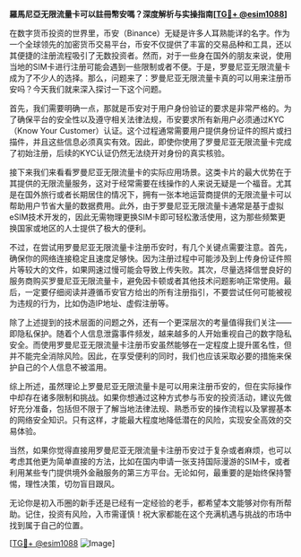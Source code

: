 **羅馬尼亞无限流量卡可以註冊幣安嗎？深度解析与实操指南[[TG💪+ @esim1088](https://t.me/s/esim1088)]**

在数字货币投资的世界里，币安（Binance）无疑是许多人耳熟能详的名字。作为一个全球领先的加密货币交易平台，币安不仅提供了丰富的交易品种和工具，还以其便捷的注册流程吸引了无数投资者。然而，对于一些身在国外的朋友来说，使用当地的SIM卡进行注册可能会遇到一些限制或者不便。于是，罗曼尼亚无限流量卡成为了不少人的选择。那么，问题来了：罗曼尼亚无限流量卡真的可以用来注册币安吗？今天我们就来深入探讨一下这个问题。

首先，我们需要明确一点，那就是币安对于用户身份验证的要求是非常严格的。为了确保平台的安全性以及遵守相关法律法规，币安要求所有新用户必须通过KYC（Know Your Customer）认证。这个过程通常需要用户提供身份证件的照片或扫描件，并且这些信息必须真实有效。因此，即使你使用了罗曼尼亚无限流量卡完成了初始注册，后续的KYC认证仍然无法绕开对身份的真实核验。

接下来我们来看看罗曼尼亚无限流量卡的实际应用场景。这类卡片的最大优势在于其提供的无限流量服务，这对于经常需要在线操作的人来说无疑是一个福音。尤其是在国外旅行或者长期居住的情况下，拥有一张本地运营商提供的无限流量卡可以帮助用户节省大量的数据费用。此外，由于罗曼尼亚无限流量卡通常是基于虚拟eSIM技术开发的，因此无需物理更换SIM卡即可轻松激活使用，这为那些频繁更换国家或地区的人士提供了极大的便利。

不过，在尝试用罗曼尼亚无限流量卡注册币安时，有几个关键点需要注意。首先，确保你的网络连接稳定且速度足够快。因为注册过程中可能涉及到上传身份证件照片等较大的文件，如果网速过慢可能会导致上传失败。其次，尽量选择信誉良好的服务商购买罗曼尼亚无限流量卡，避免因卡顿或者其他技术问题影响正常使用。最后，一定要仔细阅读并遵循币安官方给出的所有注册指引，不要尝试任何可能被视为违规的行为，比如伪造IP地址、虚假注册等。

除了上述提到的技术层面的问题之外，还有一个更深层次的考量值得我们关注——即隐私保护。随着个人信息泄露事件频发，越来越多的人开始重视自己的数字隐私安全。而使用罗曼尼亚无限流量卡注册币安虽然能够在一定程度上提升匿名性，但并不能完全消除风险。因此，在享受便利的同时，我们也应该采取必要的措施来保护自己的个人信息不被滥用。

综上所述，虽然理论上罗曼尼亚无限流量卡是可以用来注册币安的，但在实际操作中却存在诸多限制和挑战。如果你想通过这种方式参与币安的投资活动，建议先做好充分准备，包括但不限于了解当地法律法规、熟悉币安的操作流程以及掌握基本的网络安全知识。只有这样，才能最大程度地降低潜在的风险，实现安全高效的交易体验。

当然，如果你觉得直接用罗曼尼亚无限流量卡注册币安过于复杂或者麻烦，也可以考虑其他更为简单直接的方法，比如在国内申请一张支持国际漫游的SIM卡，或者利用某些专门提供境外金融服务的第三方平台。无论如何，最重要的是始终保持警惕，理性决策，切勿盲目跟风。

无论你是初入币圈的新手还是已经有一定经验的老手，都希望本文能够对你有所帮助。记住，投资有风险，入市需谨慎！祝大家都能在这个充满机遇与挑战的市场中找到属于自己的位置。

[[TG💪+ @esim1088](https://t.me/s/esim1088) ![Image](https://i.postimg.cc/4NQfJmqS/Snipaste-2025-05-13-00-14-12.png)]